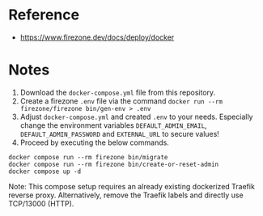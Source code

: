 # Reference

- https://www.firezone.dev/docs/deploy/docker

# Notes

1. Download the `docker-compose.yml` file from this repository.
2. Create a firezone `.env` file via the command `docker run --rm firezone/firezone bin/gen-env > .env`
3. Adjust `docker-compose.yml` and created `.env` to your needs. Especially change the environment variables `DEFAULT_ADMIN_EMAIL`, `DEFAULT_ADMIN_PASSWORD` and `EXTERNAL_URL` to secure values!
4. Proceed by executing the below commands.

````
docker compose run --rm firezone bin/migrate
docker compose run --rm firezone bin/create-or-reset-admin
docker compose up -d
````

Note: This compose setup requires an already existing dockerized Traefik reverse proxy. Alternatively, remove the Traefik labels and directly use TCP/13000 (HTTP).
